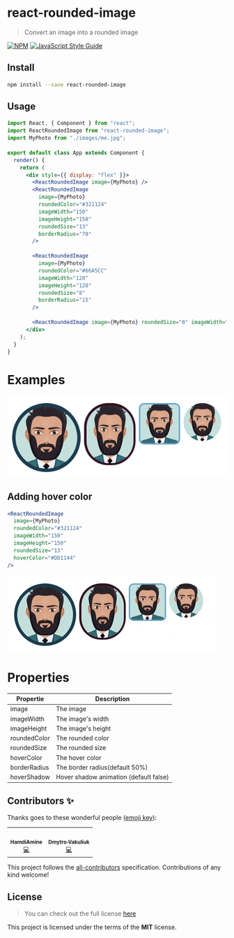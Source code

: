 # react-rounded-image

> Convert an image into a rounded image

[![NPM](https://img.shields.io/npm/v/react-rounded-image.svg)](https://www.npmjs.com/package/react-rounded-image) [![JavaScript Style Guide](https://img.shields.io/badge/code_style-standard-brightgreen.svg)](https://standardjs.com)

## Install

```bash
npm install --save react-rounded-image
```

## Usage

```jsx
import React, { Component } from "react";
import ReactRoundedImage from "react-rounded-image";
import MyPhoto from "./images/me.jpg";

export default class App extends Component {
  render() {
    return (
      <div style={{ display: "flex" }}>
        <ReactRoundedImage image={MyPhoto} />
        <ReactRoundedImage
          image={MyPhoto}
          roundedColor="#321124"
          imageWidth="150"
          imageHeight="150"
          roundedSize="13"
          borderRadius="70"
        />

        <ReactRoundedImage
          image={MyPhoto}
          roundedColor="#66A5CC"
          imageWidth="120"
          imageHeight="120"
          roundedSize="8"
          borderRadius="15"
        />

        <ReactRoundedImage image={MyPhoto} roundedSize="0" imageWidth="110" imageHeight="110" />
      </div>
    );
  }
}
```

# Examples

<img src="./result_example.png" alt="Result"/>

## Adding hover color

```jsx
<ReactRoundedImage
  image={MyPhoto}
  roundedColor="#321124"
  imageWidth="150"
  imageHeight="150"
  roundedSize="13"
  hoverColor="#DD1144"
/>
```

![Result](https://raw.githubusercontent.com/AmineVolk/react-rounded-image/master/react-rounded-image-hover.gif)

# Properties

| Propertie    | Description                    |
| ------------ | ------------------------------ |
| image        | The image                      |
| imageWidth   | The image's width              |
| imageHeight  | The image's height             |
| roundedColor | The rounded color              |
| roundedSize  | The rounded size               |
| hoverColor   | The hover color                |
| borderRadius | The border radius(default 50%) |
| hoverShadow | Hover shadow animation (default false) |


## Contributors ✨

Thanks goes to these wonderful people ([emoji key](https://allcontributors.org/docs/en/emoji-key)):

<!-- ALL-CONTRIBUTORS-LIST:START - Do not remove or modify this section -->
<!-- prettier-ignore-start -->
<!-- markdownlint-disable -->
<table>
  <tr>
    <td align="center"><a href="https://github.com/AmineVolk"><img src="https://avatars1.githubusercontent.com/u/37228315?v=4" width="100px;" alt=""/><br /><sub><b>HamdiAmine</b></sub></a><br /><a href="https://github.com/AmineVolk/react-rounded-image/commits?author=AmineVolk" title="Code">💻</a></td>
    <td align="center"><a href="https://github.com/vakyla98"><img src="https://avatars3.githubusercontent.com/u/15347646?s=460&u=a585863c8d898ac96b97e483fc33dcd31e2b9ae4&v=4" width="100px;" alt=""/><br /><sub><b>Dmytro Vakuliuk
</b></sub></a><br /><a href="https://github.com/AmineVolk/react-rounded-image/commits?author=vakyla98" title="Code">💻</a></td>    
  </tr>
</table>

<!-- markdownlint-enable -->
<!-- prettier-ignore-end -->

<!-- ALL-CONTRIBUTORS-LIST:END -->

This project follows the [all-contributors](https://github.com/all-contributors/all-contributors) specification. Contributions of any kind welcome!

## License

> You can check out the full license [here](https://github.com/AmineVolk/react-rounded-image/blob/master/LICENSE)

This project is licensed under the terms of the **MIT** license.
